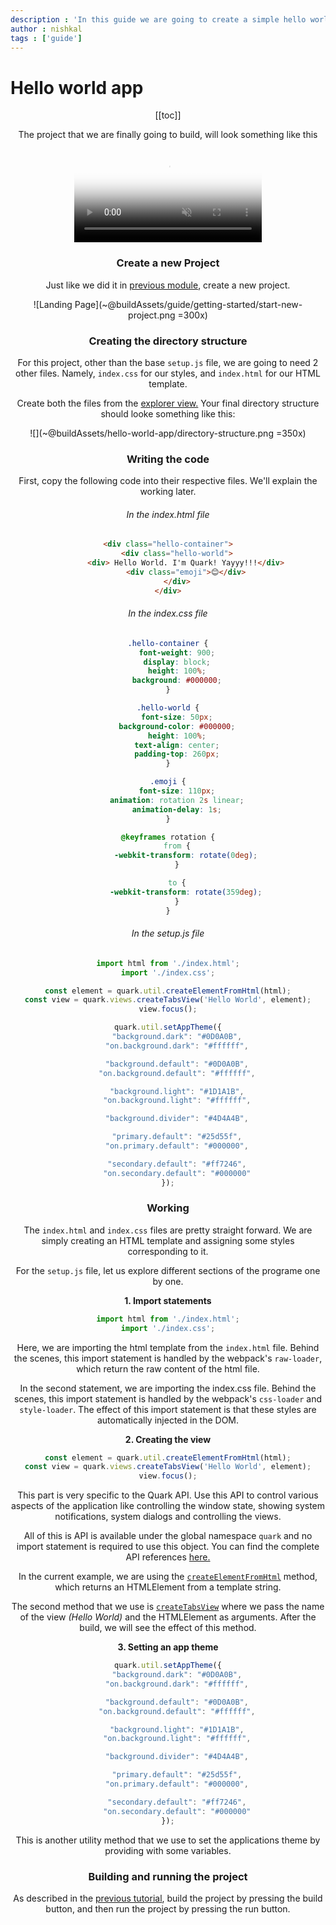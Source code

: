 ```yaml
---
description : 'In this guide we are going to create a simple hello world application. The aim of this guide is to walk you through the core concepts and show you how to consume the Quark API'
author : nishkal
tags : ['guide']
---
```


# Hello world app

<Header />

[[toc]]

The project that we are finally going to build, will look something like this

<video muted autoplay loop style="max-width:100%; height:auto" name="media" poster="~@buildAssets/guide/hello-world-intro.png" crossOrigin="anonymous">
  <source src="~@buildAssets/guide/hello-world-intro.mp4" type="video/mp4">
  Your browser does not support the video tag.
</video> 

### Create a new Project
Just like we did it in [previous module](/guide/getting-started.md), create a new project.

![Landing Page](~@buildAssets/guide/getting-started/start-new-project.png =300x)

### Creating the directory structure
For this project, other than the base `setup.js` file, we are going to need 2 other files. Namely, `index.css` for our styles, and `index.html` for our HTML template.

Create both the files from the [explorer view.](/guide/quark-ide.html#explorer) Your final directory structure should looke something like this:

![](~@buildAssets/hello-world-app/directory-structure.png =350x)

### Writing the code
First, copy the following code into their respective files. We'll explain the working later.

###### In the index.html file
```html
<div class="hello-container">
	<div class="hello-world">
		<div> Hello World. I'm Quark! Yayyy!!!</div>
		<div class="emoji">😊</div>
	</div>
</div>
``` 

###### In the index.css file
```css
.hello-container {
    font-weight: 900;
    display: block;
    height: 100%;
    background: #000000;
}

.hello-world {
    font-size: 50px;
    background-color: #000000;
    height: 100%;
    text-align: center;
    padding-top: 260px;
}

.emoji {
    font-size: 110px;
    animation: rotation 2s linear;
    animation-delay: 1s;
}

@keyframes rotation {
    from {
        -webkit-transform: rotate(0deg);
    }

    to {
        -webkit-transform: rotate(359deg);
    }
}
``` 

###### In the setup.js file
```js
import html from './index.html';
import './index.css';

const element = quark.util.createElementFromHtml(html);
const view = quark.views.createTabsView('Hello World', element);
view.focus();

quark.util.setAppTheme({
    "background.dark": "#0D0A0B",
    "on.background.dark": "#ffffff",

    "background.default": "#0D0A0B",
    "on.background.default": "#ffffff",

    "background.light": "#1D1A1B",
    "on.background.light": "#ffffff",

    "background.divider": "#4D4A4B",

    "primary.default": "#25d55f",
    "on.primary.default": "#000000",

    "secondary.default": "#ff7246",
    "on.secondary.default": "#000000"
});
```

### Working

The `index.html` and `index.css` files are pretty straight forward. We are simply creating an HTML template and assigning some styles corresponding to it.

For the `setup.js` file, let us explore different sections of the programe one by one.

__1. Import statements__

```js
import html from './index.html';
import './index.css';
```

Here, we are importing the html template from the `index.html` file. Behind the scenes, this import statement is handled by the webpack's `raw-loader`, which return the raw content of the html file.

In the second statement, we are importing the index.css file. Behind the scenes, this import statement is handled by the webpack's `css-loader` and `style-loader`. The effect of this import statement is that these styles are automatically injected in the DOM.

__2. Creating the view__
```js
const element = quark.util.createElementFromHtml(html);
const view = quark.views.createTabsView('Hello World', element);
view.focus();
```

This part is very specific to the Quark API. Use this API to control various aspects of the application like controlling the window state, showing system notifications, system dialogs and controlling the views. 

All of this is API is available under the global namespace `quark` and no import statement is required to use this object. You can find the complete API references [here.](/references/)

In the current example, we are using the [`createElementFromHtml`](/references/util.html#util-createelementfromhtml-html) method, which returns an HTMLElement from a template string.

The second method that we use is [`createTabsView`](/references/views.html#views-createtabsview) where we pass the name of the view _(Hello World)_ and the HTMLElement as arguments. After the build, we will see the effect of this method.

__3. Setting an app theme__
```js
quark.util.setAppTheme({
    "background.dark": "#0D0A0B",
    "on.background.dark": "#ffffff",

    "background.default": "#0D0A0B",
    "on.background.default": "#ffffff",

    "background.light": "#1D1A1B",
    "on.background.light": "#ffffff",

    "background.divider": "#4D4A4B",

    "primary.default": "#25d55f",
    "on.primary.default": "#000000",

    "secondary.default": "#ff7246",
    "on.secondary.default": "#000000"
});
```
This is another utility method that we use to set the applications theme by providing with some variables.

### Building and running the project
As described in the [previous tutorial](/guide/getting-started.md), build the project by pressing the build button, and then run the project by pressing the run button.
